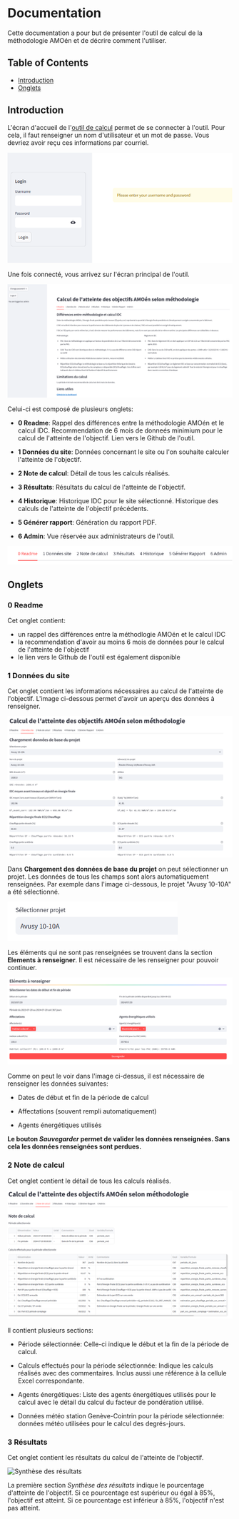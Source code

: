 # Documentation

Cette documentation a pour but de présenter l'outil de calcul de la méthodologie AMOén et de décrire comment l'utiliser.

## Table of Contents

- [Introduction](#introduction)
- [Onglets](#onglets)

## Introduction

L'écran d'accueil de l'[outil de calcul](https://amoen-calcul.streamlit.app/) permet de se connecter à l'outil. Pour cela, il faut renseigner un nom d'utilisateur et un mot de passe. Vous devriez avoir reçu ces informations par courriel.

![Login de l'outil](01_login.png)

Une fois connecté, vous arrivez sur l'écran principal de l'outil.

![Vue d'ensemble de l'outil](02_vue_ensemble.png)

Celui-ci est composé de plusieurs onglets:

- **0 Readme**: Rappel des différences entre la méthodologie AMOén et le calcul IDC. Recommendation de 6 mois de donneés minimium pour le calcul de l'atteinte de l'objectif. Lien vers le Github de l'outil.

- **1 Données du site**: Données concernant le site ou l'on souhaite calculer l'atteinte de l'objectif.

- **2 Note de calcul**: Détail de tous les calculs réalisés.

- **3 Résultats**: Résultats du calcul de l'atteinte de l'objectif.

- **4 Historique**: Historique IDC pour le site sélectionné. Historique des calculs de l'atteinte de l'objectif précédents.

- **5 Générer rapport**: Génération du rapport PDF.

- **6 Admin**: Vue réservée aux administrateurs de l'outil.

![Onglets](03_onglets.png)

## Onglets

### 0 Readme

Cet onglet contient:

- un rappel des différences entre la méthodlogie AMOén et le calcul IDC
- la recommendation d'avoir au moins 6 mois de données pour le calcul de l'atteinte de l'objectif
- le lien vers le Github de l'outil est également disponible

### 1 Données du site

Cet onglet contient les informations nécessaires au calcul de l'atteinte de l'objectif. L'image ci-dessous permet d'avoir un aperçu des données à renseigner.

![Données à renseigner](04_donnees_site1.png)

Dans **Chargement des données de base du projet** on peut sélectionner un projet. Les données de tous les champs sont alors automatiquement renseignées. Par exemple dans l'image ci-dessous, le projet "Avusy 10-10A" a été sélectionné.

![Sélectionner un projet -exemple](05_donnees_site2.png)

Les éléments qui ne sont pas renseignées se trouvent dans la section **Elements à renseigner**. Il est nécessaire de les renseigner pour pouvoir continuer.

![Elements à renseigner](06_donnes_site3.png)

Comme on peut le voir dans l'image ci-dessus, il est nécessaire de renseigner les données suivantes:

- Dates de début et fin de la période de calcul

- Affectations (souvent rempli automatiquement)

- Agents énergétiques utilisés

**Le bouton *Sauvegarder* permet de valider les données renseignées. Sans cela les données renseignées sont perdues.**

### 2 Note de calcul

Cet onglet contient le détail de tous les calculs réalisés.

![alt text](07_note_calcul1.png)

Il contient plusieurs sections:

- Période sélectionnée: Celle-ci indique le début et la fin de la période de calcul.

- Calculs effectués pour la période sélectionnée: Indique les calculs réalisés avec des commentaires. Inclus aussi une référence à la cellule Excel correspondante.

- Agents énergétiques: Liste des agents énergétiques utilisés pour le calcul avec le détail du calcul du facteur de pondération utilisé.

- Données météo station Genève-Cointrin pour la période sélectionnée: données météo utilisées pour le calcul des degrés-jours.


### 3 Résultats

Cet onglet contient les résultats du calcul de l'atteinte de l'objectif.

![Synthèse des résultats](08_resultats_synthèse.png)

La première section *Synthèse des résultats* indique le pourcentage d'atteinte de l'objectif. Si ce pourcentage est supérieur ou égal à 85%, l'objectif est atteint. Si ce pourcentage est inférieur à 85%, l'objectif n'est pas atteint.